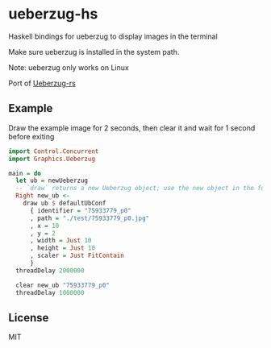 # ueberzug-hs

Haskell bindings for ueberzug to display images in the terminal

Make sure ueberzug is installed in the system path.

Note: ueberzug only works on Linux

Port of [Ueberzug-rs](https://github.com/Adit-Chauhan/Ueberzug-rs/)

## Example

Draw the example image for 2 seconds, then clear it and wait for 1 second before exiting

```hs
import Control.Concurrent
import Graphics.Ueberzug

main = do
  let ub = newUeberzug
  -- `draw` returns a new Ueberzug object; use the new object in the future
  Right new_ub <-
    draw ub $ defaultUbConf
      { identifier = "75933779_p0"
      , path = "./test/75933779_p0.jpg"
      , x = 10
      , y = 2
      , width = Just 10
      , height = Just 10
      , scaler = Just FitContain
      }
  threadDelay 2000000

  clear new_ub "75933779_p0"
  threadDelay 1000000
```

## License

MIT

